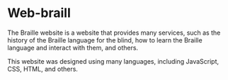 # Web-braill

The Braille website is a website that provides many services, such as the history of the Braille language for the blind, how to learn the Braille language and interact with them, and others.

This website was designed using many languages, including JavaScript, CSS, HTML, and others.
